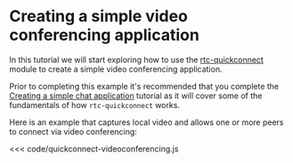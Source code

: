 # Creating a simple video conferencing application

In this tutorial we will start exploring how to use the
[rtc-quickconnect](module-rtc-quickconnect.html) module to create a
simple video conferencing application.

Prior to completing this example it's recommended that you complete
the [Creating a simple chat application](tutorial-quickconnect-chat.html) tutorial
as it will cover some of the fundamentals of how `rtc-quickconnect` works.


Here is an example that captures local video and allows one or more peers to connect via video conferencing:

<<< code/quickconnect-videoconferencing.js